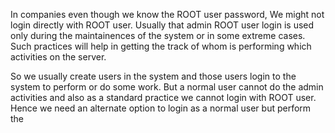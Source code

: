 

In companies even though we know the ROOT user password, We might not login directly with ROOT user. Usually that admin ROOT user login is used only during the maintainences of the system or in some extreme cases. Such practices will help in getting the track of whom is performing which activities on the server.

So we usually create users in the system and those users login to the system to perform or do some work. But a normal user cannot do the admin activities and also as a standard practice we cannot login with ROOT user. Hence we need an alternate option to login as a normal user but perform the 